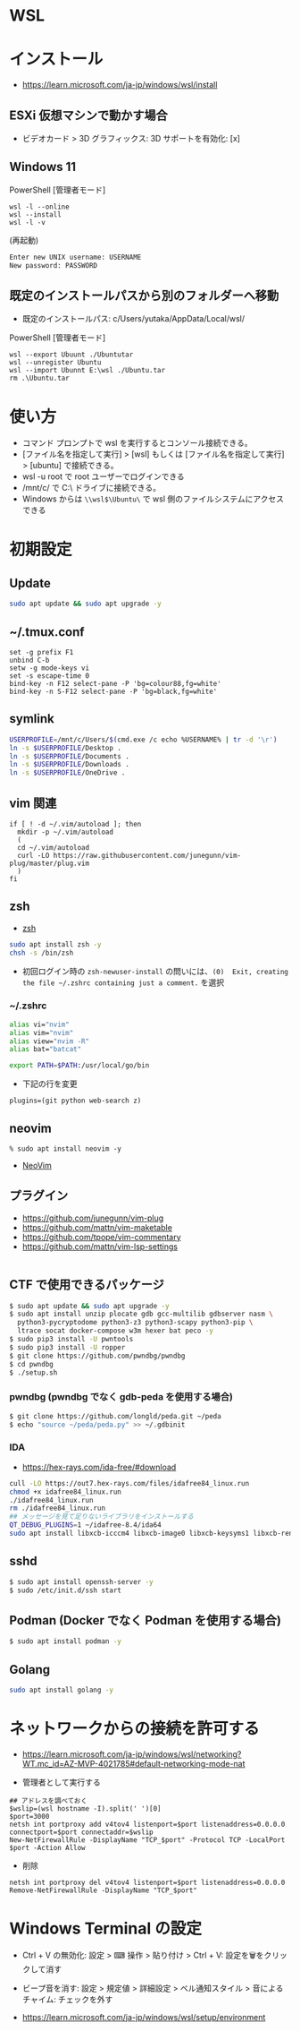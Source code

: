 # WSL
# インストール
- https://learn.microsoft.com/ja-jp/windows/wsl/install
## ESXi 仮想マシンで動かす場合
- ビデオカード > 3D グラフィックス: 3D サポートを有効化: [x]
## Windows 11
PowerShell \[管理者モード]
```pwsh
wsl -l --online
wsl --install
wsl -l -v
```
(再起動)
```bash
Enter new UNIX username: USERNAME
New password: PASSWORD
```
## 既定のインストールパスから別のフォルダーへ移動
- 既定のインストールパス: c/Users/yutaka/AppData/Local/wsl/

PowerShell \[管理者モード]
```pwsh
wsl --export Ubuunt ./Ubuntutar
wsl --unregister Ubuntu
wsl --import Ubunnt E:\wsl ./Ubuntu.tar
rm .\Ubuntu.tar
```
# 使い方
- コマンド プロンプトで wsl を実行するとコンソール接続できる。
- [ファイル名を指定して実行] > [wsl] もしくは [ファイル名を指定して実行] > [ubuntu] で接続できる。
- wsl -u root で root ユーザーでログインできる
- /mnt/c/ で C:\ ドライブに接続できる。
- Windows からは `\\wsl$\Ubuntu\` で wsl 側のファイルシステムにアクセスできる

# 初期設定
## Update
```bash
sudo apt update && sudo apt upgrade -y
```
## ~/.tmux.conf
```
set -g prefix F1
unbind C-b
setw -g mode-keys vi
set -s escape-time 0
bind-key -n F12 select-pane -P 'bg=colour88,fg=white'
bind-key -n S-F12 select-pane -P 'bg=black,fg=white'
```
## symlink
```bash
USERPROFILE=/mnt/c/Users/$(cmd.exe /c echo %USERNAME% | tr -d '\r')
ln -s $USERPROFILE/Desktop .
ln -s $USERPROFILE/Documents .
ln -s $USERPROFILE/Downloads .
ln -s $USERPROFILE/OneDrive .
```
## vim 関連
```
if [ ! -d ~/.vim/autoload ]; then
  mkdir -p ~/.vim/autoload
  (
  cd ~/.vim/autoload
  curl -LO https://raw.githubusercontent.com/junegunn/vim-plug/master/plug.vim
  )
fi
```
## zsh
- [zsh](/linux/zsh.md)
```bash
sudo apt install zsh -y
chsh -s /bin/zsh
```
- 初回ログイン時の `zsh-newuser-install` の問いには、`(0)  Exit, creating the file ~/.zshrc containing just a comment.` を選択
### ~/.zshrc
```zsh
alias vi="nvim"
alias vim="nvim"
alias view="nvim -R"
alias bat="batcat"

export PATH=$PATH:/usr/local/go/bin
```
- 下記の行を変更
```
plugins=(git python web-search z)
```
## neovim
```
% sudo apt install neovim -y
```

- [NeoVim](/tools/vim/neovim.md)
## プラグイン
- https://github.com/junegunn/vim-plug
- https://github.com/mattn/vim-maketable
- https://github.com/tpope/vim-commentary
- https://github.com/mattn/vim-lsp-settings

```
```
## CTF で使用できるパッケージ
```bash
$ sudo apt update && sudo apt upgrade -y
$ sudo apt install unzip plocate gdb gcc-multilib gdbserver nasm \
  python3-pycryptodome python3-z3 python3-scapy python3-pip \
  ltrace socat docker-compose w3m hexer bat peco -y
$ sudo pip3 install -U pwntools
$ sudo pip3 install -U ropper
$ git clone https://github.com/pwndbg/pwndbg
$ cd pwndbg
$ ./setup.sh
```
### pwndbg (pwndbg でなく gdb-peda を使用する場合)
```bash
$ git clone https://github.com/longld/peda.git ~/peda
$ echo "source ~/peda/peda.py" >> ~/.gdbinit
```
### IDA
- https://hex-rays.com/ida-free/#download

```bash
cull -LO https://out7.hex-rays.com/files/idafree84_linux.run
chmod +x idafree84_linux.run
./idafree84_linux.run
rm ./idafree84_linux.run
## メッセージを見て足りないライブラリをインストールする
QT_DEBUG_PLUGINS=1 ~/idafree-8.4/ida64
sudo apt install libxcb-icccm4 libxcb-image0 libxcb-keysyms1 libxcb-render-util0 libxcb-xinerama0 libxcb-xkb1 libxkbcommon-x11-0
```
## sshd
```bash
$ sudo apt install openssh-server -y
$ sudo /etc/init.d/ssh start
```
## Podman (Docker でなく Podman を使用する場合)
```bash
$ sudo apt install podman -y
```

## Golang
```bash
sudo apt install golang -y
```

# ネットワークからの接続を許可する
- https://learn.microsoft.com/ja-jp/windows/wsl/networking?WT.mc_id=AZ-MVP-4021785#default-networking-mode-nat

- 管理者として実行する
```pwsh
## アドレスを調べておく
$wslip=(wsl hostname -I).split(' ')[0]
$port=3000
netsh int portproxy add v4tov4 listenport=$port listenaddress=0.0.0.0 connectport=$port connectaddr=$wslip
New-NetFirewallRule -DisplayName "TCP_$port" -Protocol TCP -LocalPort $port -Action Allow
```
- 削除
```pwsh
netsh int portproxy del v4tov4 listenport=$port listenaddress=0.0.0.0
Remove-NetFirewallRule -DisplayName "TCP_$port"
```
# Windows Terminal の設定
- Ctrl + V の無効化: 設定 > ⌨ 操作 > 貼り付け > Ctrl + V: 設定を🗑️をクリックして消す
- ビープ音を消す: 設定 > 規定値 > 詳細設定 > ベル通知スタイル > 音によるチャイム: チェックを外す

- https://learn.microsoft.com/ja-jp/windows/wsl/setup/environment
